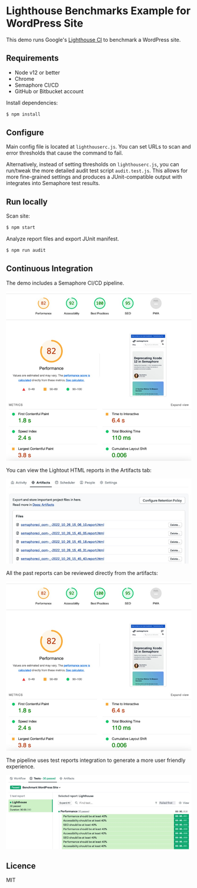 # Lighthouse Benchmarks Example for WordPress Site

This demo runs Google's [Lighthouse CI](https://github.com/GoogleChrome/lighthouse-ci) to benchmark a WordPress site.

## Requirements

- Node v12 or better
- Chrome
- Semaphore CI/CD
- GitHub or Bitbucket account

Install dependencies:

```bash
$ npm install
```

## Configure

Main config file is located at `lighthouserc.js`. You can set URLs to scan and error thresholds that cause the command to fail.

Alternatively, instead of setting thresholds on `lighthouserc.js`, you can run/tweak the more detailed audit test script `audit.test.js`. This allows for more fine-grained settings and produces a JUnit-compatible output with integrates into Semaphore test results.

## Run locally

Scan site:

```bash
$ npm start
```

Analyze report files and export JUnit manifest.

```bash
$ npm run audit
```

## Continuous Integration

The demo includes a Semaphore CI/CD pipeline.

![CI/CD pipeline with scan and audit job](./screenshots/report-blog.jpg)

You can view the Lightout HTML reports in the Artifacts tab:

![Artifact tabs in Semaphore](./screenshots/project-artifacts.jpg)

All the past reports can be reviewed directly from the artifacts:

![Blog Lighthouse report](./screenshots/report-blog.jpg)

The pipeline uses test reports integration to generate a more user friendly experience.

![Test summary showing all tests results in one dashboard](./screenshots/test-summary.jpg)

## Licence

MIT